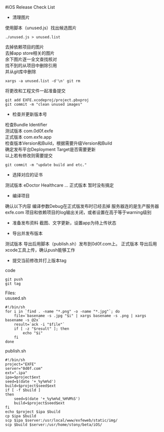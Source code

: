 #iOS Release Check List
* 清理图片    

使用脚本（unused.js）找出候选图片

    ./unused.js > unused.list

去掉依赖项目的图片    
去掉app store相关的图片    
余下图片逐一全文查找核对    
找不到的从项目中删除引用    
并从git库中删除

    xargs -a unused.list -d'\n' git rm
 
将更改和工程文件一起准备提交

    git add EXFE.xcodeproj/project.pbxproj
    git commit -m "clean unused images"

* 检查并更新版本号   

检查Bundle Identifier    
  测试版本 com.0d0f.exfe    
  正式版本 com.exfe.app    
检查版本Version和Build，根据需要升级Version和Build    
确定发布平台Deployment Target是否需要更新    
以上若有修改则需要提交

    git commit -m "update build and etc."

* 选择对应的证书    

测试版本 eDoctor Healthcare ...
正式版本 暂时没有搞定

* 编译项目    

确认以下内容
编译参数Debug在正式版发布时已经去掉
服务器连的是生产服务器exfe.com
项目和依赖项目的log输出关闭，或者设置在高于等于warning级别

* 准备发布资料
截图、文字更新，设置app为待上传状态

* 导出并发布版本    

测试版本 导出后用脚本（publish.sh）发布到0d0f.com上。
正式版本 导出后用xcode工具上传，确认push能够工作 

* 提交当前修改并打上版本tag    

code

    git push
    git tag
    
Files:    
usused.sh

    #!/bin/sh
    for i in `find . -name "*.png" -o -name "*.jpg"`; do    
        file=`basename -s .jpg "$i" | xargs basename -s .png | xargs basename -s @2x`    
        result=`ack -i "$file"`    
        if [ -z "$result" ]; then    
            echo "$i"
        fi    
    done

publish.sh

    #!/bin/sh
    project="EXFE"    
    server="0d0f.com"    
    ext=".ipa"    
    ipa=$project$ext    
    seed=$(date '+_%y%m%d')    
    build=$project$seed$ext    
    if [ -f $build ]    
    then    
        seed=$(date '+_%y%m%d_%H%M%S')    
        build=$project$seed$ext    
    fi    
    echo $project $ipa $build    
    cp $ipa $build    
    scp $ipa $server:/usr/local/www/exfeweb/static/img/    
    scp $build $server:/usr/home/stony/beta/iOS/    


